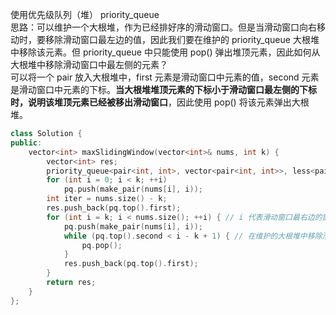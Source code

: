 使用优先级队列（堆） priority_queue<Type>  
思路：可以维护一个大根堆，作为已经排好序的滑动窗口。但是当滑动窗口向右移动时，要移除滑动窗口最左边的值，因此我们要在维护的 priority_queue 大根堆中移除该元素。但 priority_queue 中只能使用 pop() 弹出堆顶元素，因此如何从大根堆中移除滑动窗口中最左侧的元素？  
可以将一个 pair 放入大根堆中，first 元素是滑动窗口中元素的值，second 元素是滑动窗口中元素的下标。**当大根堆堆顶元素的下标小于滑动窗口最左侧的下标时，说明该堆顶元素已经被移出滑动窗口**，因此使用 pop() 将该元素弹出大根堆。  
```cpp
class Solution {
public:
    vector<int> maxSlidingWindow(vector<int>& nums, int k) {
        vector<int> res;
        priority_queue<pair<int, int>, vector<pair<int, int>>, less<pair<int, int>>> pq;
        for (int i = 0; i < k; ++i)
            pq.push(make_pair(nums[i], i));
        int iter = nums.size() - k;
        res.push_back(pq.top().first);
        for (int i = k; i < nums.size(); ++i) { // i 代表滑动窗口最右边的窗口，一直遍历到最后一个元素
            pq.push(make_pair(nums[i], i));
            while (pq.top().second < i - k + 1) { // 在维护的大根堆中移除滑动窗口最左侧的值
                pq.pop();
            }
            res.push_back(pq.top().first);
        }
        return res;
    }
};
```
